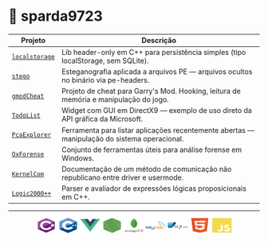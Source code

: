 # 👾 sparda9723
<!--![2025-05-21_17-49](https://github.com/user-attachments/assets/0e67cdd8-fe22-43e8-aca5-c90df792fef5)!-->

| Projeto | Descrição |
|--------|-----------|
| [`localstorage`](https://github.com/sparda9723/localstorage) | Lib header-only em C++ para persistência simples (tipo localStorage, sem SQLite). |
| [`stego`](https://github.com/sparda9723/stego) | Esteganografia aplicada a arquivos PE — arquivos ocultos no binário via pe-headers. |
| [`gmodCheat`](https://github.com/sparda9723/gmodCheat) | Projeto de cheat para Garry's Mod. Hooking, leitura de memória e manipulação do jogo. |
| [`TodoList`](https://github.com/sparda9723/TodoList) | Widget com GUI em DirectX9 — exemplo de uso direto da API gráfica da Microsoft. |
| [`PcaExplorer`](https://github.com/sparda9723/PcaExplorer) | Ferramenta para listar aplicações recentemente abertas — manipulação do sistema operacional. |
| [`OxForense`](https://github.com/sparda9723/0xforense) | Conjunto de ferramentas úteis para análise forense em Windows. |
| [`KernelCom`](https://github.com/sparda9723/KernelCom) | Documentação de um método de comunicação não republicano entre driver e usermode. |
| [`Logic2000++`](https://github.com/sparda9723/Logic2000-) | Parser e avaliador de expressões lógicas proposicionais em C++. |

---

<div align="center">
  <img alt="C#" height="30" width="40" src="https://raw.githubusercontent.com/devicons/devicon/v2.15.1/icons/csharp/csharp-original.svg">
  <img alt="C++" height="30" width="40" src="https://raw.githubusercontent.com/devicons/devicon/v2.15.1/icons/cplusplus/cplusplus-original.svg">
  <img alt="Vue" height="30" width="40" src="https://raw.githubusercontent.com/devicons/devicon/v2.15.1/icons/vuejs/vuejs-original.svg">
  <img alt="Node.js" height="30" width="40" src="https://raw.githubusercontent.com/devicons/devicon/v2.15.1/icons/nodejs/nodejs-plain.svg">
  <img alt="MongoDB" height="30" width="40" src="https://raw.githubusercontent.com/devicons/devicon/v2.15.1/icons/mongodb/mongodb-original-wordmark.svg">
  <img alt="MySQL" height="30" width="40" src="https://raw.githubusercontent.com/devicons/devicon/v2.15.1/icons/mysql/mysql-original-wordmark.svg">
  <img alt="SQLite" height="30" width="40" src="https://raw.githubusercontent.com/devicons/devicon/v2.15.1/icons/sqlite/sqlite-original-wordmark.svg">
  <img alt="HTML5" height="30" width="40" src="https://raw.githubusercontent.com/devicons/devicon/master/icons/html5/html5-original.svg">
  <img alt="JavaScript" height="30" width="40" src="https://raw.githubusercontent.com/devicons/devicon/master/icons/javascript/javascript-plain.svg">
</div>

